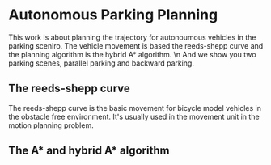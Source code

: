 # Autonomous Parking Planning
This work is about planning the trajectory for autonoumous vehicles in the parking sceniro. The vehicle movement is based the reeds-shepp curve and the planning algorithm is the hybrid A* algorithm. \n
And we show you two parking scenes, parallel parking and backward parking.
## The reeds-shepp curve
The reeds-shepp curve is the basic movement for bicycle model vehicles in the obstacle free environment. It's usually used in the movement unit in the motion planning problem.
## The A* and hybrid A* algorithm

